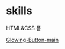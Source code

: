 # skills
HTML&CSS 폼


[Glowing-Button-main](https://dkulena.github.io/skills/Glowing-Button-main/index.html)
